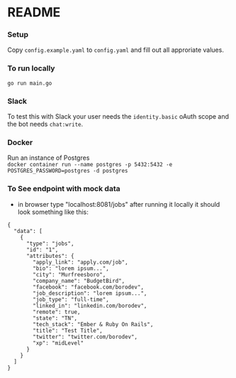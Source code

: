 # README

### Setup

Copy `config.example.yaml` to `config.yaml` and fill out all approriate values.
### To run locally
`go run main.go`

### Slack
To test this with Slack your user needs the `identity.basic` oAuth scope and the bot needs `chat:write`.

### Docker
Run an instance of Postgres  
`docker container run --name postgres -p 5432:5432 -e POSTGRES_PASSWORD=postgres -d postgres`
### To See endpoint with mock data
- in browser type "localhost:8081/jobs" after running it locally
it should look something like this:
```
{
  "data": [
    {
      "type": "jobs",
      "id": "1",
      "attributes": {
        "apply_link": "apply.com/job",
        "bio": "lorem ipsum...",
        "city": "Murfreesboro",
        "company_name": "BudgetBird",
        "facebook": "facebook.com/borodev",
        "job_description": "lorem ipsum...",
        "job_type": "full-time",
        "linked_in": "linkedin.com/borodev",
        "remote": true,
        "state": "TN",
        "tech_stack": "Ember & Ruby On Rails",
        "title": "Test Title",
        "twitter": "twitter.com/borodev",
        "xp": "midLevel"
      }
    }
  ]
}
```
